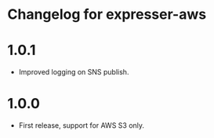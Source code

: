# Changelog for expresser-aws

1.0.1
=====
* Improved logging on SNS publish.

1.0.0
=====
* First release, support for AWS S3 only.
